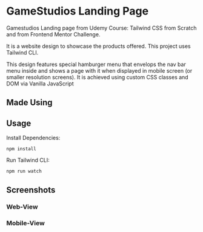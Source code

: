 # GameStudios Landing Page
Gamestudios Landing page from Udemy Course: Tailwind CSS from Scratch and from Frontend Mentor Challenge.

It is a website design to showcase the products offered. This project uses Tailwind CLI.

This design features special hamburger menu that envelops the nav bar menu inside and shows a page with it when displayed in mobile screen (or smaller resolution screens). It is achieved using custom CSS classes and DOM via Vanilla JavaScript
## Made Using


## Usage
Install Dependencies:
```
npm install
```
Run Tailwind CLI:
```
npm run watch
```

## Screenshots
### Web-View

### Mobile-View
<img src="">
